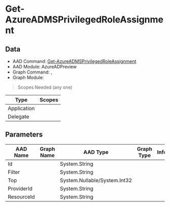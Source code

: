 # Get-AzureADMSPrivilegedRoleAssignment

> 

## Data

+ AAD Command: [Get-AzureADMSPrivilegedRoleAssignment](https://docs.microsoft.com/en-us/powershell/module/AzureADPreview/Get-AzureADMSPrivilegedRoleAssignment)
+ AAD Module: AzureADPreview
+ Graph Command: [](), []()
+ Graph Module: 

> Scopes Needed (any one)

|Type|Scopes|
|---|---|
|Application||
|Delegate||

## Parameters

|AAD Name|Graph Name|AAD Type|Graph Type|Infos|
|---|---|---|---|---|
|Id||System.String|||
|Filter||System.String|||
|Top||System.Nullable/System.Int32|||
|ProviderId||System.String|||
|ResourceId||System.String|||

